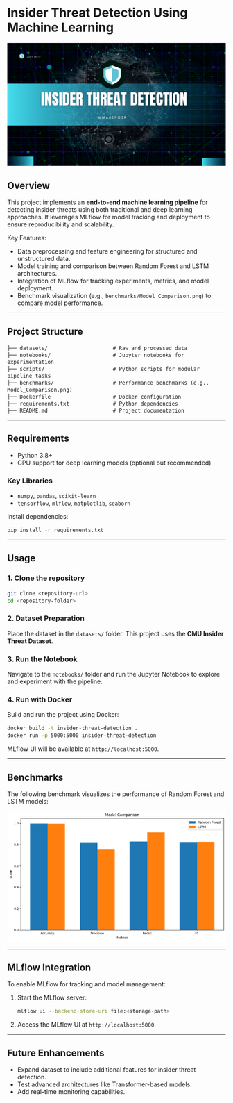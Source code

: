 
# Insider Threat Detection Using Machine Learning

![Overview](threatdetection.png)


## Overview
This project implements an **end-to-end machine learning pipeline** for detecting insider threats using both traditional and deep learning approaches. It leverages MLflow for model tracking and deployment to ensure reproducibility and scalability.

Key Features:
- Data preprocessing and feature engineering for structured and unstructured data.
- Model training and comparison between Random Forest and LSTM architectures.
- Integration of MLflow for tracking experiments, metrics, and model deployment.
- Benchmark visualization (e.g., `benchmarks/Model_Comparison.png`) to compare model performance.

---

## Project Structure
```plaintext
├── datasets/                     # Raw and processed data
├── notebooks/                    # Jupyter notebooks for experimentation
├── scripts/                      # Python scripts for modular pipeline tasks
├── benchmarks/                   # Performance benchmarks (e.g., Model_Comparison.png)
├── Dockerfile                    # Docker configuration
├── requirements.txt              # Python dependencies
├── README.md                     # Project documentation
```

---

## Requirements
- Python 3.8+
- GPU support for deep learning models (optional but recommended)

### Key Libraries
- `numpy`, `pandas`, `scikit-learn`
- `tensorflow`, `mlflow`, `matplotlib`, `seaborn`

Install dependencies:
```bash
pip install -r requirements.txt
```

---

## Usage
### 1. Clone the repository
```bash
git clone <repository-url>
cd <repository-folder>
```

### 2. Dataset Preparation
Place the dataset in the `datasets/` folder. This project uses the **CMU Insider Threat Dataset**.

### 3. Run the Notebook
Navigate to the `notebooks/` folder and run the Jupyter Notebook to explore and experiment with the pipeline.

### 4. Run with Docker
Build and run the project using Docker:
```bash
docker build -t insider-threat-detection .
docker run -p 5000:5000 insider-threat-detection
```

MLflow UI will be available at `http://localhost:5000`.

---

## Benchmarks
The following benchmark visualizes the performance of Random Forest and LSTM models:

![Model Comparison](benchmarks/Model_Comparison.png)

---

## MLflow Integration
To enable MLflow for tracking and model management:
1. Start the MLflow server:
   ```bash
   mlflow ui --backend-store-uri file:<storage-path>
   ```
2. Access the MLflow UI at `http://localhost:5000`.

---

## Future Enhancements
- Expand dataset to include additional features for insider threat detection.
- Test advanced architectures like Transformer-based models.
- Add real-time monitoring capabilities.
